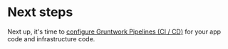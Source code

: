 # Next steps

Next up, it's time to [configure Gruntwork Pipelines (CI / CD)](../configure-gw-pipelines/intro) for your app code and infrastructure code.
